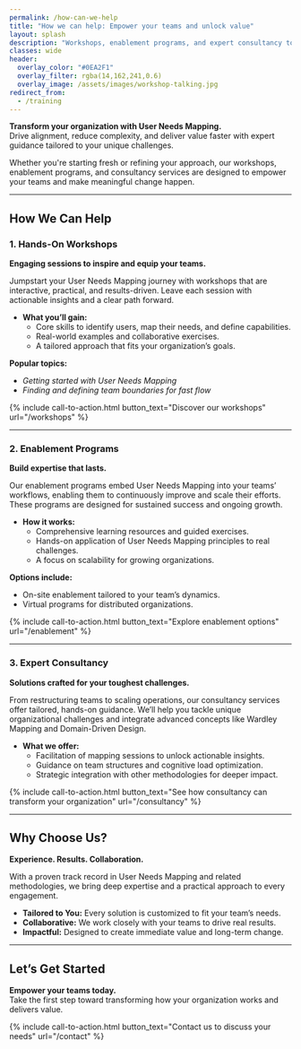 ```yaml
---
permalink: /how-can-we-help
title: "How we can help: Empower your teams and unlock value"
layout: splash
description: "Workshops, enablement programs, and expert consultancy to transform how your teams work and deliver value with User Needs Mapping."
classes: wide
header: 
  overlay_color: "#0EA2F1"
  overlay_filter: rgba(14,162,241,0.6)
  overlay_image: /assets/images/workshop-talking.jpg
redirect_from:
  - /training
---
```


**Transform your organization with User Needs Mapping.**  
Drive alignment, reduce complexity, and deliver value faster with expert guidance tailored to your unique challenges.

Whether you're starting fresh or refining your approach, our workshops, enablement programs, and consultancy services are designed to empower your teams and make meaningful change happen.

---

## How We Can Help

### **1. Hands-On Workshops**

**Engaging sessions to inspire and equip your teams.**

Jumpstart your User Needs Mapping journey with workshops that are interactive, practical, and results-driven. Leave each session with actionable insights and a clear path forward.

- **What you’ll gain:**  
  - Core skills to identify users, map their needs, and define capabilities.  
  - Real-world examples and collaborative exercises.  
  - A tailored approach that fits your organization’s goals.

**Popular topics:**  

- *Getting started with User Needs Mapping*  
- *Finding and defining team boundaries for fast flow*

{% include call-to-action.html button_text="Discover our workshops" url="/workshops" %}

---

### **2. Enablement Programs**  

**Build expertise that lasts.**

Our enablement programs embed User Needs Mapping into your teams’ workflows, enabling them to continuously improve and scale their efforts. These programs are designed for sustained success and ongoing growth.

- **How it works:**  
  - Comprehensive learning resources and guided exercises.  
  - Hands-on application of User Needs Mapping principles to real challenges.  
  - A focus on scalability for growing organizations.  

**Options include:**  

- On-site enablement tailored to your team’s dynamics.  
- Virtual programs for distributed organizations.  

{% include call-to-action.html button_text="Explore enablement options" url="/enablement" %}

---

### **3. Expert Consultancy**  

**Solutions crafted for your toughest challenges.**

From restructuring teams to scaling operations, our consultancy services offer tailored, hands-on guidance. We’ll help you tackle unique organizational challenges and integrate advanced concepts like Wardley Mapping and Domain-Driven Design.

- **What we offer:**  
  - Facilitation of mapping sessions to unlock actionable insights.  
  - Guidance on team structures and cognitive load optimization.  
  - Strategic integration with other methodologies for deeper impact.

{% include call-to-action.html button_text="See how consultancy can transform your organization" url="/consultancy" %}

---

## Why Choose Us?

**Experience. Results. Collaboration.**  

With a proven track record in User Needs Mapping and related methodologies, we bring deep expertise and a practical approach to every engagement.  

- **Tailored to You:** Every solution is customized to fit your team’s needs.  
- **Collaborative:** We work closely with your teams to drive real results.  
- **Impactful:** Designed to create immediate value and long-term change.

---

## Let’s Get Started  

**Empower your teams today.**  
Take the first step toward transforming how your organization works and delivers value.

{% include call-to-action.html button_text="Contact us to discuss your needs" url="/contact" %}
